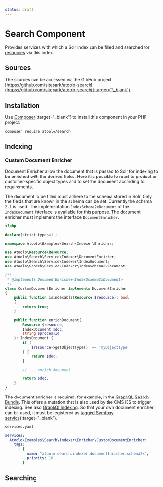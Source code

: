 ```yaml
---
status: draft
---
```


# Search Component

Provides services with which a Solr index can be filled and searched for [resources](resource.md) via this index.

## Sources

The sources can be accessed via the GibHub project [https://github.com/sitepark/atoolo-search](https://github.com/sitepark/atoolo-search){:target="\_blank"}.

## Installation

Use [Composer](https://getcomposer.org/){:target="\_blank"} to install this component in your PHP project:

```sh
composer require atoolo/search
```

## Indexing

### Custom Document Enricher

Document Enricher allow the document that is passed to Solr for indexing to be enriched with the desired fields. Here it is possible to react to product or customer-specific object types and to set the document according to requirements.

The document to be filled must adhere to the schema stored in Solr. Only the fields that are known in the schema can be set. Currently the schema `2.1` is used. The implementation `IndexSchema2xDocument` of the `IndexDocument` interface is available for this purpose. The document enricher must implement the interface `DocumentEnricher`.

```php
<?php

declare(strict_types=1);

namespace Atoolo\Examples\Search\Indexer\Enricher;

use Atoolo\Resource\Resource;
use Atoolo\Search\Service\Indexer\DocumentEnricher;
use Atoolo\Search\Service\Indexer\IndexDocument;
use Atoolo\Search\Service\Indexer\IndexSchema2xDocument;

/**
 * @implements DocumentEnricher<IndexSchema2xDocument>
 */
class CustomDocumentEnricher implements DocumentEnricher
{
    public function isIndexable(Resource $resource): bool
    {
        return true;
    }

    public function enrichDocument(
        Resource $resource,
        IndexDocument $doc,
        string $processId
    ): IndexDocument {
        if (
            $resource->getObjectType() !== 'myObjectType'
        ) {
            return $doc;
        }

        // ... enrich document

        return $doc;
    }
}
```

The document enricher is required, for example, in the [GraphQL Search Bundle](../bundles/graphql-search.md). This offers a mutation that is also used by the CMS IES to trigger indexing. See also [GraphQl Indexing](../graphql/search/indexing.md). So that your own document enricher can be used, it must be registered as [tagged Symfony service](https://symfony.com/doc/current/service_container/tags.html){:target="\_blank"}.

`services.yaml`

```yaml
services:
  Atoolo\Examples\Search\Indexer\Enricher\CustomDocumentEnricher:
    tags:
      - {
          name: "atoolo.search.indexer.documentEnricher.schema2x",
          priority: 10,
        }
```

## Searching
